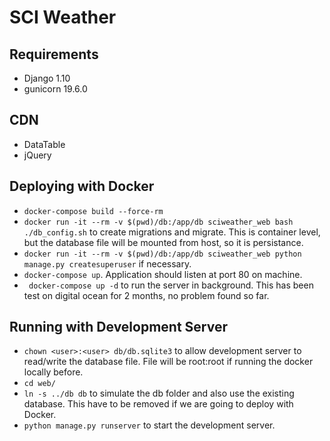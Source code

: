 # SCI Weather
## Requirements
* Django 1.10
* gunicorn 19.6.0

## CDN
* DataTable
* jQuery

## Deploying with Docker
* `docker-compose build --force-rm`
* `docker run -it --rm -v $(pwd)/db:/app/db sciweather_web bash ./db_config.sh` to create migrations and migrate.
This is container level, but the database file will be mounted from host, so it is persistance.
* `docker run -it --rm -v $(pwd)/db:/app/db sciweather_web python manage.py createsuperuser` if necessary.
* `docker-compose up`. Application should listen at port 80 on machine.
* ` docker-compose up -d` to run the server in background. This has been test on digital ocean for 2 months, no problem found so far.

## Running with Development Server
* `chown <user>:<user> db/db.sqlite3` to allow development server to read/write the database file. File will be root:root if
running the docker locally before.
* `cd web/`
* `ln -s ../db db` to simulate the db folder and also use the existing database. This have to be removed if we are going
to deploy with Docker.
* `python manage.py runserver` to start the development server.
